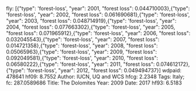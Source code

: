 fly: [{"type": 'forest-loss', "year": 2001, "forest loss": 0.044710003},{"type": 'forest-loss', "year": 2002, "forest loss": 0.061690681},{"type": 'forest-loss', "year": 2003, "forest loss": 0.048714919},{"type": 'forest-loss', "year": 2004, "forest loss": 0.077663302},{"type": 'forest-loss', "year": 2005, "forest loss": 0.071965912},{"type": 'forest-loss', "year": 2006, "forest loss": 0.032045543},{"type": 'forest-loss', "year": 2007, "forest loss": 0.014721358},{"type": 'forest-loss', "year": 2008, "forest loss": 0.05065963},{"type": 'forest-loss', "year": 2009, "forest loss": 0.092049581},{"type": 'forest-loss', "year": 2010, "forest loss": 0.06580222},{"type": 'forest-loss', "year": 2011, "forest loss": 0.074612172},{"type": 'forest-loss', "year": 2012, "forest loss": 0.049494737}]
wdpaid: 478641
hf09: 8.7552
Author: IUCN, UQ and WCS
hfcg: 2.2348
Tags: Italy;
fc: 287.0589686
Title: The Dolomites
Year: 2009
Date: 2017
hf93: 6.5183
